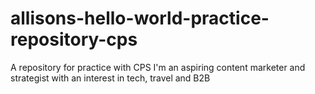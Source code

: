 # allisons-hello-world-practice-repository-cps
A repository for practice with CPS
I'm an aspiring content marketer and strategist with an interest in tech, travel and B2B
